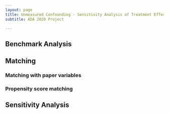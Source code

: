 ```yaml
---
layout: page
title: Unmeasured Confounding - Sensitivity Analysis of Treatment Effect
subtitle: ADA 2020 Project

---
```


## Benchmark Analysis

## Matching

### Matching with paper variables
### Propensity score matching

## Sensitivity Analysis
